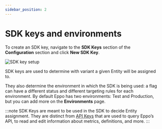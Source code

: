 ```yaml
---
sidebar_position: 2
---
```


# SDK keys and environments

To create an SDK key, navigate to the **SDK Keys** section of the **Configuration** section and click **New SDK Key**. 

![SDK key setup](/img/feature-flagging/environments/sdk-keys.png)

SDK keys are used to determine with variant a given Entity will be assigned to.

They also determine the environment in which the SDK is being used: a flag can have a different status and different targeting rules for each environment. By default Eppo has two environments: Test and Production, but you can add more on the **Environments** page.

:::note
SDK Keys are meant to be used in the SDK to decide Entity assignment. They are distinct from [API Keys](/reference/api/) that are used to query Eppo’s API, to read and edit information about metrics, definitions, and more.
:::
